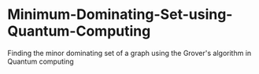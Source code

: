 # Minimum-Dominating-Set-using-Quantum-Computing
Finding the minor dominating set of a graph using the Grover's algorithm in Quantum computing
